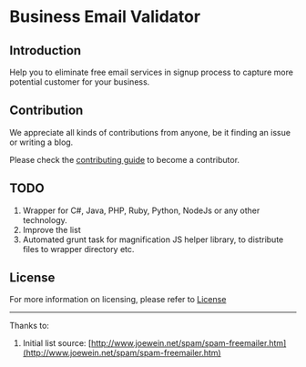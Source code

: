# Business Email Validator

## Introduction

Help you to eliminate free email services in signup process to capture more potential customer for your business.

## Contribution

We appreciate all kinds of contributions from anyone, be it finding an issue or writing a blog.

Please check the [contributing guide](CONTRIBUTING.md) to become a contributor.

## TODO

1. Wrapper for C#, Java, PHP, Ruby, Python, NodeJs or any other technology.
2. Improve the list
3. Automated grunt task for magnification JS helper library, to distribute files to wrapper directory etc.

## License

For more information on licensing, please refer to [License](https://github.com/LoginRadius/business-email-validator/blob/master/LICENSE)

---

Thanks to:

1. Initial list source: [http://www.joewein.net/spam/spam-freemailer.htm](http://www.joewein.net/spam/spam-freemailer.htm)
